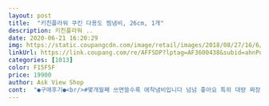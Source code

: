 ```yaml
---
layout: post 
title:  "키친플라워 쿠킨 다용도 찜냄비, 26cm, 1개" 
description: 키친플라워 ..
date: 2020-06-21 16:20:29 
img: https://static.coupangcdn.com/image/retail/images/2018/08/27/16/6/e9e050d5-5885-4ca0-aad1-d5200e764637.jpg 
linkUrl: https://link.coupang.com/re/AFFSDP?lptag=AF3600438&subid=ahnPublicAsk&pageKey=130248903&itemId=383308108&vendorItemId=3930594383&traceid=V0-113-918ca13c97c04089 
categories: [1013] 
color: F15F5F 
price: 19900 
author: Ask View Shop 
cont:  "●구매후기●<br/>#몇개월째 쓰면쓸수록 애착냄비입니다 넘넘 좋아요 특히 대량 짜장라면에 굿.<br/>.<br/> 소고기국.<br/>미역국에 최애품!<br/>너무 좋아서  요것보다 작은  32센치도 구입합니다 <br/>다른분들은 키친타올에 식용유발라 닦아도 좋답니다 마감제가 닦여 나온다니 잠고하세용<br/>명절에 사용할려고 검색하다 구매했습니다.<br/><br/>받자말자 식초 한큰술에  물 80프로 채워서 5분만끊이다 세제로 씻어바로 씁니당보기엔 반짝반짝깨끗해보여 그냥 쓸려구요<br/>백숙잘해서 먹고 죽끊이다가 바닥이 눌엇는데 물부어 불린후 수세미쓱쓱 씻으니 잘지네요.<br/> 이것저것 쓰임이 너무너무 완전 좋아요<br/>상품평도 좋고 팔목안좋은저도 무게감을 느끼지못할정도로 편하고 찜기도 시원시원하게 아무거나 쪄지겟어요 파스타 삶기에도 너무 좋겠네요 저렴한가격에 딱 필요한 사이즈 넘넘고급진 비주얼 맨손으로 구서구석 만져봣는데 마감도 깔끔하네요<br/>원래는 경질냄비 딱 저크기의 냄비가 가볍고 빨리끊고 너무 좋아햇는데 저애도 금속물질이 녹아나온다해서 과감히 버리기로햇어요 ㅠㅠ<br/>인덕션 사용 가능하구여 사이즈가 제가 딱 원하던거라 찜이나 국탕 모두 잘사용할것 같아요 내부 마감도 깔끔하게 되어 있습니다.<br/><br/>잘쓰겟습니다^^<br/>잘쓸게요<br/>찜기 얻어서 뚜껑 닫으니 약간의 유격은 있네요<br/>찜냄비가 하나 필요했는데 스텐냄비인데도 가격이 좋아서 구매했어요! 생각했던것보다 커서 찜판 빼고 곰솥으로 써도 좋을것 같네요 무엇보다도 뚜껑에 유리가 있어서 중간중간 확인하기도 굿굿!! 크기에 비해 아주 무겁지 않아서 설거지 할때도 좋은거 같아요.<br/> 마음에 쏙 드네요 :D<br/>키친플라워 번창하세요<br/>태워도 좋은 쇠수세미로 살살문질러도 잘지는 흠잡을때없는 착한냄비!<br/>" 
---
```


